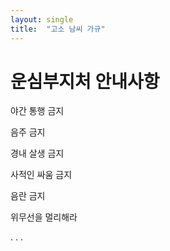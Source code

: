 ```yaml
---
layout: single
title:  "고소 남씨 가규"
---
```


# 운심부지처 안내사항

야간 통행 금지

음주 금지

경내 살생 금지

사적인 싸움 금지

음란 금지

위무선을 멀리해라

.
.
.
